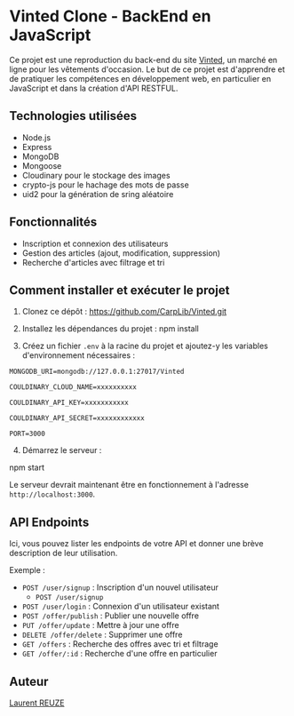 # Vinted Clone - BackEnd en JavaScript

Ce projet est une reproduction du back-end du site [Vinted](https://www.vinted.fr/), un marché en ligne pour les vêtements d'occasion. Le but de ce projet est d'apprendre et de pratiquer les compétences en développement web, en particulier en JavaScript et dans la création d'API RESTFUL.

## Technologies utilisées

- Node.js
- Express
- MongoDB
- Mongoose
- Cloudinary pour le stockage des images
- crypto-js pour le hachage des mots de passe
- uid2 pour la génération de sring aléatoire

## Fonctionnalités

- Inscription et connexion des utilisateurs
- Gestion des articles (ajout, modification, suppression)
- Recherche d'articles avec filtrage et tri

## Comment installer et exécuter le projet
1. Clonez ce dépôt : https://github.com/CarpLib/Vinted.git

2. Installez les dépendances du projet : npm install

3. Créez un fichier `.env` à la racine du projet et ajoutez-y les variables d'environnement nécessaires :

`MONGODB_URI=mongodb://127.0.0.1:27017/Vinted`

`COULDINARY_CLOUD_NAME=xxxxxxxxxx`

`COULDINARY_API_KEY=xxxxxxxxxxx`

`COULDINARY_API_SECRET=xxxxxxxxxxxx`

`PORT=3000`

4. Démarrez le serveur :

npm start


Le serveur devrait maintenant être en fonctionnement à l'adresse `http://localhost:3000`.

## API Endpoints

Ici, vous pouvez lister les endpoints de votre API et donner une brève description de leur utilisation.

Exemple :

- `POST /user/signup` : Inscription d'un nouvel utilisateur
  - `POST /user/signup`
- `POST /user/login` : Connexion d'un utilisateur existant
- `POST /offer/publish` : Publier une nouvelle offre
- `PUT /offer/update` : Mettre à jour une offre
- `DELETE /offer/delete` : Supprimer une offre
- `GET /offers` : Recherche des offres avec tri et filtrage
- `GET /offer/:id` : Recherche d'une offre en particulier


## Auteur

[Laurent REUZE](https://github.com/CarpLib)
